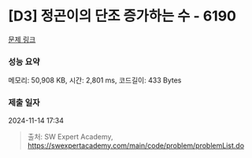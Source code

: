 # [D3] 정곤이의 단조 증가하는 수 - 6190 

[문제 링크](https://swexpertacademy.com/main/code/problem/problemDetail.do?contestProbId=AWcPjEuKAFgDFAU4) 

### 성능 요약

메모리: 50,908 KB, 시간: 2,801 ms, 코드길이: 433 Bytes

### 제출 일자

2024-11-14 17:34



> 출처: SW Expert Academy, https://swexpertacademy.com/main/code/problem/problemList.do